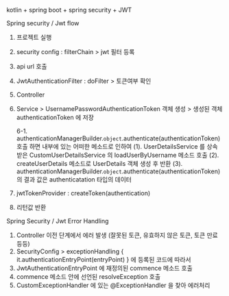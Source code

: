kotlin + spring boot + spring security + JWT

Spring security / Jwt flow

1. 프로젝트 실행
2. security config : filterChain > jwt 필터 등록
3. api url 호출
4. JwtAuthenticationFilter : doFilter > 토큰여부 확인
5. Controller 
6. Service > UsernamePasswordAuthenticationToken 객체 생성 > 생성된 객체 authenticationToken 에 저장

	6-1. authenticationManagerBuilder.`object`.authenticate(authenticationToken) 호출 하면 내부에 있는 어떠한 메소드로 인하여
		(1). UserDetailsService 를 상속받은 CustomUserDetailsService 의 loadUserByUsername 메소드 호출
		(2). createUserDetails 메소드로 UserDetails 객체 생성 후 반환
		(3). authenticationManagerBuilder.`object`.authenticate(authenticationToken) 의 결과 값은 authenticatation 타입의 데이터

7. jwtTokenProvider : createToken(authentication)
8. 리턴값 반환


Spring Security / Jwt Error Handling

1. Controller 이전 단계에서 에러 발생 (잘못된 토큰, 유효하지 않은 토큰, 토큰 만료 등등)
2. SecurityConfig > exceptionHandling { it.authenticationEntryPoint(entryPoint) } 에 등록된 코드에 따라서
3. JwtAuthenticationEntryPoint 에 재정의된 commence 메소드 호출
4. commence 메소드 안에 선언된 resolveException 호출
5. CustomExceptionHandler 에 있는 @ExceptionHandler 을 찾아 에러처리
   
